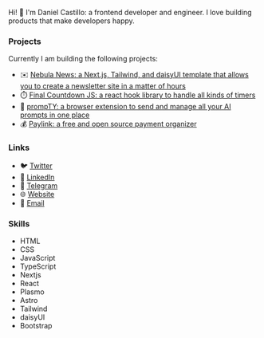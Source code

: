 Hi! 👋 I'm Daniel Castillo: a frontend developer and engineer. I love building products that make developers happy.

### Projects

Currently I am building the following projects:

- ✉️ [Nebula News: a Next.js, Tailwind, and daisyUI template that allows you to create a newsletter site in a matter of hours](https://getnebula.news/)
- ⏱️ [Final Countdown JS: a react hook library to handle all kinds of timers](https://github.com/dlcastillop/final-countdown-js)
- 🤖 [prompTY: a browser extension to send and manage all your AI prompts in one place](https://chrome.google.com/webstore/detail/prompty/fbccnndojjlmkpekkpaallmapajmdlhj)
- 💰 [Paylink: a free and open source payment organizer](https://github.com/dlcastillop/paylink)

### Links

- 🐦 <a href="https://twitter.com/dlcastillop">Twitter</a>
- 💼 <a href="https://linkedin.com/in/dlcastillop">LinkedIn</a>
- 📢 <a href="https://t.me/dlcastillop">Telegram</a>
- 🌐 <a href="https://dlcastillop.com">Website</a>
- 📧 <a href="mailto:daniel@dlcastillop.com">Email</a>

### Skills

- HTML
- CSS
- JavaScript
- TypeScript
- Nextjs
- React
- Plasmo
- Astro
- Tailwind
- daisyUI
- Bootstrap
